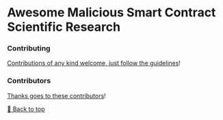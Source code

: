 # Awesome Malicious Smart Contract Scientific Research


### Contributing

[Contributions of any kind welcome, just follow the guidelines](contributing.md)!

### Contributors

[Thanks goes to these contributors](https://github.com/cybersecurity-dev/awesome-malicious-smart-contract-scientific-research/graphs/contributors)!

[🔼 Back to top](#awesome-malicious-smart-contract-scientific-research-)
